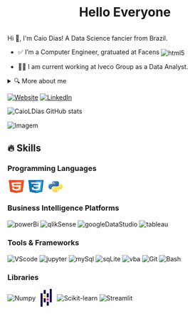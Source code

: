 <!--título-->
<div id="user-content-toc">
  <ul align="center">
    <summary><h1 style="display: inline-block">Hello Everyone</h1></summary>
</div>

<!-- Presentation -->
<p>
  Hi 👋, I'm Caio Dias! A Data Science fancier from Brazil.

  - ✅ I’m a Computer Engineer, gratuated at Facens <img align="center" width="70" height="35" alt="html5" src="https://images.even3.com.br/5DckPQaSHuVBb6NGhG2ebZ0YEFM=/fit-in/250x250/smart/even3.blob.core.windows.net/logos/LOGO-CENTRO-UNIVERSITARIO-FACENS.49f0f37f1c184b828df8.png" />

  - 👨‍💻 I am current working at Iveco Group as a Data Analyst.
</p>

<!-- Dropdown -->
<details>
  <summary>🔍 More about me</summary>

  - 💬 I am 23 years old, currently living in Brazil. I have fluency in English and experience with SQL, Python, Data visualization with Power BI & Qlik Sense, dynamic KPI's and proccess automation with Qlik NPrinting.

</details>

<!-- Links -->
[![Website](https://img.shields.io/badge/Website-ff4b4c?style=for-the-badge&logo=streamlit&logoColor=white)](https://caioldias.streamlit.app)
[![LinkedIn](https://img.shields.io/badge/LinkedIn-0077B5?style=for-the-badge&logo=linkedin&logoColor=white)](https://www.linkedin.com/in/caiolucasdias/)

<!-- GithubStats -->
![CaioLDias GitHub stats](https://github-readme-stats.vercel.app/api?username=CaioLDias&show_icons=true&theme=react)

<!-- GIF -->
<p align="left">
  <img align="center" src="https://i.giphy.com/eJG93okDlbbMSWreuz.webp" alt="Imagem">
</p>

## 🔥 Skills
<!-- Skills: Programming Languages -->
  <div style="flex-basis: 48%;">
    <h3>Programming Languages</h3>
    <img align="center" alt="HTML" height="30" width="40" src="https://raw.githubusercontent.com/devicons/devicon/master/icons/html5/html5-original.svg">
    <img align="center" alt="CSS" height="30" width="40" src="https://raw.githubusercontent.com/devicons/devicon/master/icons/css3/css3-original.svg">
    <img align="center" alt="Python" height="30" width="40" src="https://raw.githubusercontent.com/devicons/devicon/master/icons/python/python-original.svg">
  </div>
  
 <!-- Skills: Tools & Frameworks -->
  <div style="flex-basis: 48%;">
    <h3>Business Intelligence Platforms</h3>
    <img align="center" alt="powerBi" height="30" width="40" src="https://upload.wikimedia.org/wikipedia/commons/c/cf/New_Power_BI_Logo.svg">
    <img align="center" alt="qlikSense" height="30" width="40" src="https://www.svgviewer.dev/static-svgs/476460/qlikview.svg">
    <img align="center" alt="googleDataStudio" height="30" width="40" src="https://www.svgrepo.com/show/353809/google-data-studio.svg">
    <img align="center" alt="tableau" height="30" width="40" src="https://cdn.worldvectorlogo.com/logos/tableau-software.svg">
  </div>
  
  <!-- Skills: Tools & Frameworks -->
  <div style="flex-basis: 48%;">
    <h3>Tools & Frameworks</h3>
    <img align="center" alt="VScode" height="30" width="40" src="https://cdn.jsdelivr.net/gh/devicons/devicon/icons/vscode/vscode-original.svg">
    <img align="center" alt="jupyter" height="30" width="40" src="https://www.svgrepo.com/show/373718/jupyter.svg">
    <img align="center" alt="mySql" height="30" width="40" src="https://cdn.worldvectorlogo.com/logos/mysql-6.svg">
    <img align="center" alt="sqLite" height="30" width="40" src="https://www.svgrepo.com/show/374094/sqlite.svg">
    <img align="center" alt="vba" height="50" width="50" src="https://www.svgrepo.com/show/374159/vba.svg">
    <img align="center" alt="Git" height="30" width="40" src="https://cdn.jsdelivr.net/gh/devicons/devicon/icons/git/git-original.svg">
    <img align="center" alt="Bash" height="30" width="40" src="https://cdn.jsdelivr.net/gh/devicons/devicon/icons/bash/bash-original.svg">
  </div>
  
  <!-- Skills: Libraries -->
  <div style="flex-basis: 48%;">
    <h3>Libraries</h3>
    <img align="center" alt="Numpy" height="30" width="40" src="https://cdn.jsdelivr.net/gh/devicons/devicon/icons/numpy/numpy-original.svg">
    <img align="center" alt="Pandas" src="https://raw.githubusercontent.com/devicons/devicon/2ae2a900d2f041da66e950e4d48052658d850630/icons/pandas/pandas-original.svg" alt="pandas" width="40" height="40"/>
    <img align="center" alt="Scikit-learn" src="https://upload.wikimedia.org/wikipedia/commons/0/05/Scikit_learn_logo_small.svg" alt="scikit_learn" width="40" height="40"/>
    <img align="center" alt="Streamlit" src="https://streamlit.io/images/brand/streamlit-mark-color.png" alt="streamlit" width="40" height="30"/>
  </div>
